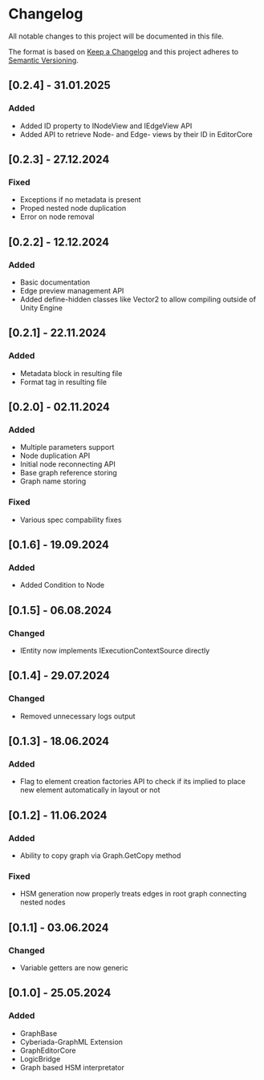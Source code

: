 # Changelog
All notable changes to this project will be documented in this file.

The format is based on [Keep a Changelog](http://keepachangelog.com/en/1.0.0/)
and this project adheres to [Semantic Versioning](http://semver.org/spec/v2.0.0.html).

<!-- Headers should be listed in this order: Added, Changed, Deprecated, Removed, Fixed, Security -->

## [0.2.4] - 31.01.2025
### Added
 - Added ID property to INodeView and IEdgeView API
 - Added API to retrieve Node- and Edge- views by their ID in EditorCore

## [0.2.3] - 27.12.2024
### Fixed
 - Exceptions if no metadata is present
 - Proped nested node duplication
 - Error on node removal

## [0.2.2] - 12.12.2024
### Added
 - Basic documentation
 - Edge preview management API
 - Added define-hidden classes like Vector2 to allow compiling outside of Unity Engine
 
## [0.2.1] - 22.11.2024
### Added
 - Metadata block in resulting file
 - Format tag in resulting file
 
## [0.2.0] - 02.11.2024
### Added
 - Multiple parameters support
 - Node duplication API
 - Initial node reconnecting API
 - Base graph reference storing
 - Graph name storing
### Fixed
 - Various spec compability fixes

## [0.1.6] - 19.09.2024
### Added
 - Added Condition to Node

## [0.1.5] - 06.08.2024
### Changed
 - IEntity now implements IExecutionContextSource directly

## [0.1.4] - 29.07.2024
### Changed
 - Removed unnecessary logs output

## [0.1.3] - 18.06.2024
### Added
 - Flag to element creation factories API to check if its implied to place new element automatically in layout or not

## [0.1.2] - 11.06.2024
### Added
 - Ability to copy graph via Graph.GetCopy method
### Fixed
 - HSM generation now properly treats edges in root graph connecting nested nodes

## [0.1.1] - 03.06.2024
### Changed
 - Variable getters are now generic
 
## [0.1.0] - 25.05.2024
### Added
 - GraphBase
 - Cyberiada-GraphML Extension
 - GraphEditorCore
 - LogicBridge
 - Graph based HSM interpretator